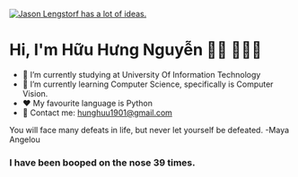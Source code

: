 [![Jason Lengstorf has a lot of ideas.](https://scontent.fsgn13-4.fna.fbcdn.net/v/t1.6435-9/83206320_1109543486062848_6590801489520754688_n.jpg?_nc_cat=110&ccb=1-7&_nc_sid=e3f864&_nc_ohc=COeWp5OCL1EAX-mCphD&_nc_ht=scontent.fsgn13-4.fna&oh=00_AT-yQ8J_f72nUM7vDc4U63zkIre2VMOvaxtH9m3wu5hH0g&oe=630B774E)](https://www.facebook.com/hunghn.1901)

# Hi, I'm Hữu Hưng Nguyễn 👋🏾 👩🏾‍💻

- 🔭 I’m currently studying at University Of Information Technology
- 🌱 I’m currently learning Computer Science, specifically is Computer Vision.
- ❤ My favourite language is Python 
- 📧 Contact me: hunghuu1901@gmail.com 

You will face many defeats in life, but never let yourself be defeated. -Maya Angelou




### I have been booped on the nose <!-- boop-counter -->39<!-- /boop-counter --> times.
